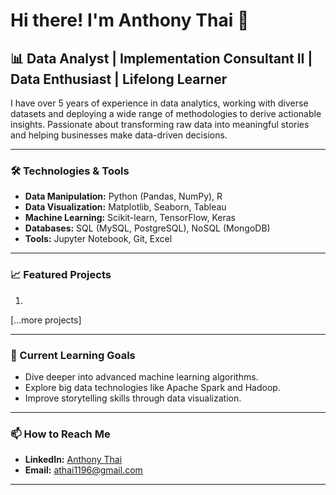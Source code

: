 # Hi there! I'm Anthony Thai 👋

## 📊 Data Analyst | Implementation Consultant II | Data Enthusiast | Lifelong Learner

I have over 5 years of experience in data analytics, working with diverse datasets and deploying a wide range of methodologies to derive actionable insights. Passionate about transforming raw data into meaningful stories and helping businesses make data-driven decisions.

---

### 🛠️ Technologies & Tools

- **Data Manipulation:** Python (Pandas, NumPy), R
- **Data Visualization:** Matplotlib, Seaborn, Tableau
- **Machine Learning:** Scikit-learn, TensorFlow, Keras
- **Databases:** SQL (MySQL, PostgreSQL), NoSQL (MongoDB)
- **Tools:** Jupyter Notebook, Git, Excel

---

### 📈 Featured Projects

1. 
   
[...more projects]

---

### 🌱 Current Learning Goals

- Dive deeper into advanced machine learning algorithms.
- Explore big data technologies like Apache Spark and Hadoop.
- Improve storytelling skills through data visualization.

---

### 📫 How to Reach Me

- **LinkedIn:** [Anthony Thai](https://www.linkedin.com/in/anthony-thai-a61550108/)
- **Email:** athai1196@gmail.com

---
